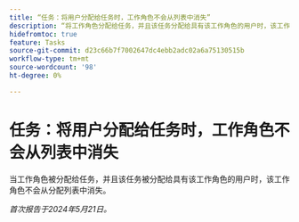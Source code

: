 ```yaml
---
title: “任务：将用户分配给任务时，工作角色不会从列表中消失”
description: “将工作角色分配给任务，并且该任务分配给具有该工作角色的用户时，该工作角色不会从分配列表中消失。”
hidefromtoc: true
feature: Tasks
source-git-commit: d23c66b7f7002647dc4ebb2adc02a6a75130515b
workflow-type: tm+mt
source-wordcount: '98'
ht-degree: 0%

---
```



# 任务：将用户分配给任务时，工作角色不会从列表中消失

当工作角色被分配给任务，并且该任务被分配给具有该工作角色的用户时，该工作角色不会从分配列表中消失。

_首次报告于2024年5月21日。_
